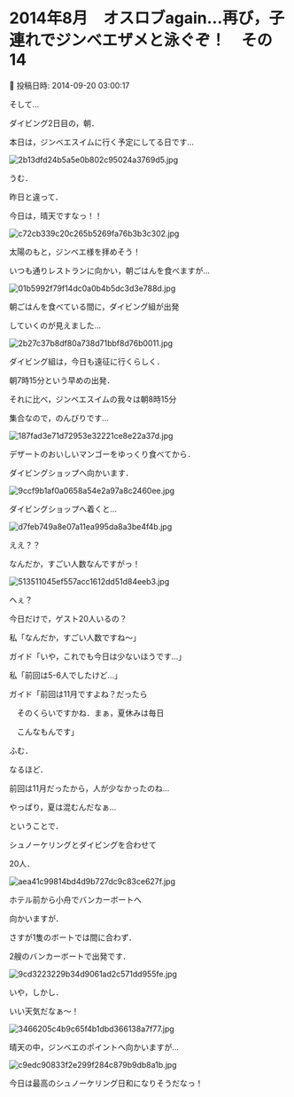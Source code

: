 # 2014年8月　オスロブagain…再び，子連れでジンベエザメと泳ぐぞ！　その14

📅 投稿日時: 2014-09-20 03:00:17

そして…





ダイビング2日目の，朝．


本日は，ジンベエスイムに行く予定にしてる日です…




![2b13dfd24b5a5e0b802c95024a3769d5.jpg](images/2b13dfd24b5a5e0b802c95024a3769d5.jpg)







うむ．


昨日と違って．


今日は，晴天ですなっ！！




![c72cb339c20c265b5269fa76b3b3c302.jpg](images/c72cb339c20c265b5269fa76b3b3c302.jpg)




太陽のもと，ジンベエ様を拝めそう！





いつも通りレストランに向かい，朝ごはんを食べますが…




![01b5992f79f14dc0a0b4b5dc3d3e788d.jpg](images/01b5992f79f14dc0a0b4b5dc3d3e788d.jpg)




朝ごはんを食べている間に，ダイビング組が出発


していくのが見えました…




![2b27c37b8df80a738d71bbf8d76b0011.jpg](images/2b27c37b8df80a738d71bbf8d76b0011.jpg)




ダイビング組は，今日も遠征に行くらしく．


朝7時15分という早めの出発．





それに比べ，ジンベエスイムの我々は朝8時15分


集合なので，のんびりです…




![187fad3e71d72953e32221ce8e22a37d.jpg](images/187fad3e71d72953e32221ce8e22a37d.jpg)




デザートのおいしいマンゴーをゆっくり食べてから．





ダイビングショップへ向かいます．




![9ccf9b1af0a0658a54e2a97a8c2460ee.jpg](images/9ccf9b1af0a0658a54e2a97a8c2460ee.jpg)




ダイビングショップへ着くと…




![d7feb749a8e07a11ea995da8a3be4f4b.jpg](images/d7feb749a8e07a11ea995da8a3be4f4b.jpg)




ええ？？


なんだか，すごい人数なんですがっ！




![513511045ef557acc1612dd51d84eeb3.jpg](images/513511045ef557acc1612dd51d84eeb3.jpg)




へぇ？


今日だけで，ゲスト20人いるの？





私「なんだか，すごい人数ですね～」





ガイド「いや，これでも今日は少ないほうです…」





私「前回は5-6人でしたけど…」





ガイド「前回は11月ですよね？だったら


　そのくらいですかね．まぁ，夏休みは毎日


　こんなもんです」





ふむ．


なるほど．


前回は11月だったから，人が少なかったのね…


やっぱり，夏は混むんだなぁ…





ということで．


シュノーケリングとダイビングを合わせて


20人．




![aea41c99814bd4d9b727dc9c83ce627f.jpg](images/aea41c99814bd4d9b727dc9c83ce627f.jpg)




ホテル前から小舟でバンカーボートへ


向かいますが．





さすが1隻のボートでは間に合わず．


2艘のバンカーボートで出発です．




![9cd3223229b34d9061ad2c571dd955fe.jpg](images/9cd3223229b34d9061ad2c571dd955fe.jpg)







いや，しかし．


いい天気だなぁ～！




![3466205c4b9c65f4b1dbd366138a7f77.jpg](images/3466205c4b9c65f4b1dbd366138a7f77.jpg)




晴天の中，ジンベエのポイントへ向かいますが…




![c9edc90833f2e299f284c879b9db8a1b.jpg](images/c9edc90833f2e299f284c879b9db8a1b.jpg)




今日は最高のシュノーケリング日和になりそうだなっ！
